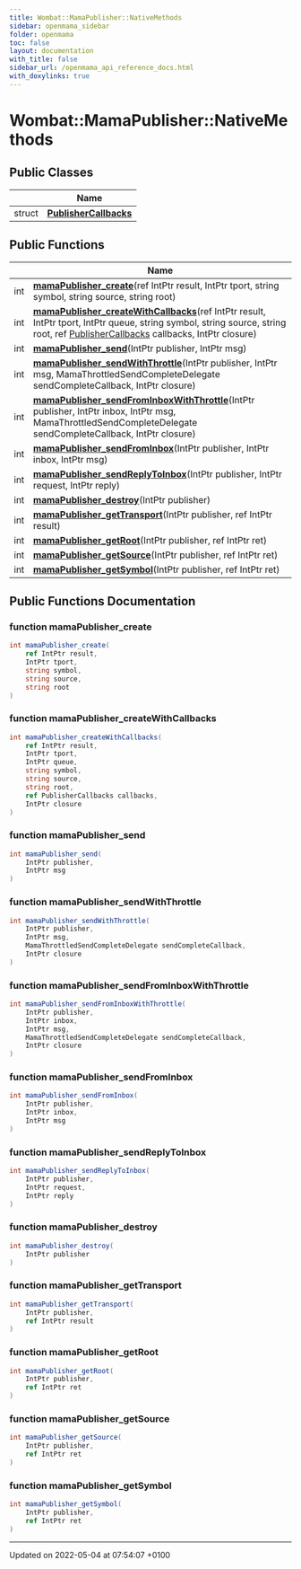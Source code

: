 ```yaml
---
title: Wombat::MamaPublisher::NativeMethods
sidebar: openmama_sidebar
folder: openmama
toc: false
layout: documentation
with_title: false
sidebar_url: /openmama_api_reference_docs.html
with_doxylinks: true
---
```


# Wombat::MamaPublisher::NativeMethods





## Public Classes

|                | Name           |
| -------------- | -------------- |
| struct | **[PublisherCallbacks](structWombat_1_1MamaPublisher_1_1NativeMethods_1_1PublisherCallbacks.html)**  |

## Public Functions

|                | Name           |
| -------------- | -------------- |
| int | **[mamaPublisher_create](structWombat_1_1MamaPublisher_1_1NativeMethods.html#function-mamapublisher-create)**(ref IntPtr result, IntPtr tport, string symbol, string source, string root) |
| int | **[mamaPublisher_createWithCallbacks](structWombat_1_1MamaPublisher_1_1NativeMethods.html#function-mamapublisher-createwithcallbacks)**(ref IntPtr result, IntPtr tport, IntPtr queue, string symbol, string source, string root, ref [PublisherCallbacks](structWombat_1_1MamaPublisher_1_1NativeMethods_1_1PublisherCallbacks.html) callbacks, IntPtr closure) |
| int | **[mamaPublisher_send](structWombat_1_1MamaPublisher_1_1NativeMethods.html#function-mamapublisher-send)**(IntPtr publisher, IntPtr msg) |
| int | **[mamaPublisher_sendWithThrottle](structWombat_1_1MamaPublisher_1_1NativeMethods.html#function-mamapublisher-sendwiththrottle)**(IntPtr publisher, IntPtr msg, MamaThrottledSendCompleteDelegate sendCompleteCallback, IntPtr closure) |
| int | **[mamaPublisher_sendFromInboxWithThrottle](structWombat_1_1MamaPublisher_1_1NativeMethods.html#function-mamapublisher-sendfrominboxwiththrottle)**(IntPtr publisher, IntPtr inbox, IntPtr msg, MamaThrottledSendCompleteDelegate sendCompleteCallback, IntPtr closure) |
| int | **[mamaPublisher_sendFromInbox](structWombat_1_1MamaPublisher_1_1NativeMethods.html#function-mamapublisher-sendfrominbox)**(IntPtr publisher, IntPtr inbox, IntPtr msg) |
| int | **[mamaPublisher_sendReplyToInbox](structWombat_1_1MamaPublisher_1_1NativeMethods.html#function-mamapublisher-sendreplytoinbox)**(IntPtr publisher, IntPtr request, IntPtr reply) |
| int | **[mamaPublisher_destroy](structWombat_1_1MamaPublisher_1_1NativeMethods.html#function-mamapublisher-destroy)**(IntPtr publisher) |
| int | **[mamaPublisher_getTransport](structWombat_1_1MamaPublisher_1_1NativeMethods.html#function-mamapublisher-gettransport)**(IntPtr publisher, ref IntPtr result) |
| int | **[mamaPublisher_getRoot](structWombat_1_1MamaPublisher_1_1NativeMethods.html#function-mamapublisher-getroot)**(IntPtr publisher, ref IntPtr ret) |
| int | **[mamaPublisher_getSource](structWombat_1_1MamaPublisher_1_1NativeMethods.html#function-mamapublisher-getsource)**(IntPtr publisher, ref IntPtr ret) |
| int | **[mamaPublisher_getSymbol](structWombat_1_1MamaPublisher_1_1NativeMethods.html#function-mamapublisher-getsymbol)**(IntPtr publisher, ref IntPtr ret) |

## Public Functions Documentation

### function mamaPublisher_create

```csharp
int mamaPublisher_create(
    ref IntPtr result,
    IntPtr tport,
    string symbol,
    string source,
    string root
)
```


### function mamaPublisher_createWithCallbacks

```csharp
int mamaPublisher_createWithCallbacks(
    ref IntPtr result,
    IntPtr tport,
    IntPtr queue,
    string symbol,
    string source,
    string root,
    ref PublisherCallbacks callbacks,
    IntPtr closure
)
```


### function mamaPublisher_send

```csharp
int mamaPublisher_send(
    IntPtr publisher,
    IntPtr msg
)
```


### function mamaPublisher_sendWithThrottle

```csharp
int mamaPublisher_sendWithThrottle(
    IntPtr publisher,
    IntPtr msg,
    MamaThrottledSendCompleteDelegate sendCompleteCallback,
    IntPtr closure
)
```


### function mamaPublisher_sendFromInboxWithThrottle

```csharp
int mamaPublisher_sendFromInboxWithThrottle(
    IntPtr publisher,
    IntPtr inbox,
    IntPtr msg,
    MamaThrottledSendCompleteDelegate sendCompleteCallback,
    IntPtr closure
)
```


### function mamaPublisher_sendFromInbox

```csharp
int mamaPublisher_sendFromInbox(
    IntPtr publisher,
    IntPtr inbox,
    IntPtr msg
)
```


### function mamaPublisher_sendReplyToInbox

```csharp
int mamaPublisher_sendReplyToInbox(
    IntPtr publisher,
    IntPtr request,
    IntPtr reply
)
```


### function mamaPublisher_destroy

```csharp
int mamaPublisher_destroy(
    IntPtr publisher
)
```


### function mamaPublisher_getTransport

```csharp
int mamaPublisher_getTransport(
    IntPtr publisher,
    ref IntPtr result
)
```


### function mamaPublisher_getRoot

```csharp
int mamaPublisher_getRoot(
    IntPtr publisher,
    ref IntPtr ret
)
```


### function mamaPublisher_getSource

```csharp
int mamaPublisher_getSource(
    IntPtr publisher,
    ref IntPtr ret
)
```


### function mamaPublisher_getSymbol

```csharp
int mamaPublisher_getSymbol(
    IntPtr publisher,
    ref IntPtr ret
)
```


-------------------------------

Updated on 2022-05-04 at 07:54:07 +0100